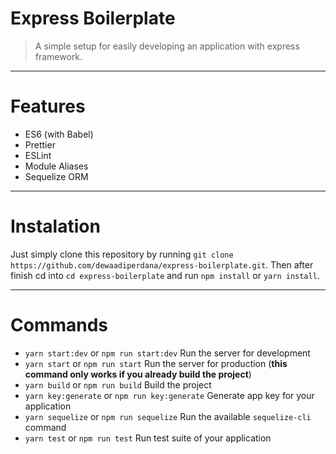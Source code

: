 # Express Boilerplate
> A simple setup for easily developing an application with express framework.

***

# Features
* ES6 (with Babel)
* Prettier
* ESLint
* Module Aliases
* Sequelize ORM

***

# Instalation
Just simply clone this repository by running `git clone https://github.com/dewaadiperdana/express-boilerplate.git`.
Then after finish cd into `cd express-boilerplate` and run `npm install` or `yarn install`.

***

# Commands
* `yarn start:dev` or `npm run start:dev` Run the server for development
* `yarn start` or `npm run start` Run the server for production (**this command only works if you already build the project**)
* `yarn build` or `npm run build` Build the project
* `yarn key:generate` or `npm run key:generate` Generate app key for your application
* `yarn sequelize` or `npm run sequelize` Run the available `sequelize-cli` command
* `yarn test` or `npm run test` Run test suite of your application
